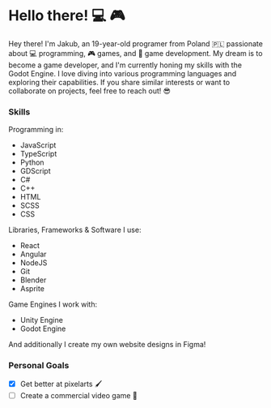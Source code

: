 # Hello there! :computer: :video_game:
Hey there! I'm Jakub, an 19-year-old programer from Poland 🇵🇱 passionate about 💻 programming, 🎮 games, and 🎲 game development. My dream is to become a game developer, and I'm currently honing my skills with the Godot Engine. I love diving into various programming languages and exploring their capabilities. If you share similar interests or want to collaborate on projects, feel free to reach out! 😎

### Skills
Programming in:
- JavaScript
- TypeScript
- Python
- GDScript
- C#
- C++
- HTML
- SCSS
- CSS

Libraries, Frameworks & Software I use:
- React
- Angular
- NodeJS
- Git
- Blender
- Asprite

Game Engines I work with:
- Unity Engine
- Godot Engine

And additionally I create my own website designs in Figma! 

### Personal Goals
- [x] Get better at pixelarts 🖌️
- [ ] Create a commercial video game 🎲
